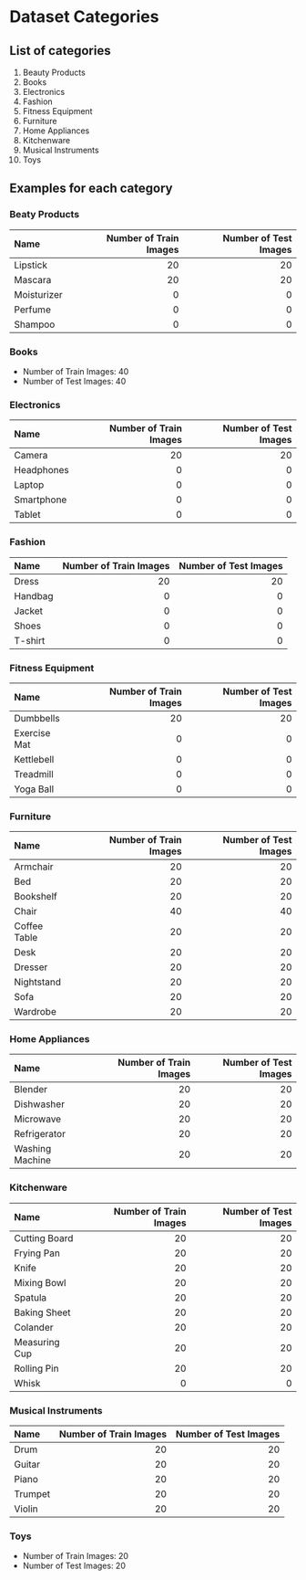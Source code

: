 # Dataset Categories

## List of categories

1. Beauty Products
2. Books
3. Electronics
4. Fashion
5. Fitness Equipment
6. Furniture
7. Home Appliances
8. Kitchenware
9. Musical Instruments
10. Toys

## Examples for each category

### Beaty Products

| Name        | Number of Train Images | Number of Test Images |
| :---------- | ---------------------: | --------------------: |
| Lipstick    |                     20 |                    20 |
| Mascara     |                     20 |                    20 |
| Moisturizer |                      0 |                     0 |
| Perfume     |                      0 |                     0 |
| Shampoo     |                      0 |                     0 |

### Books

-   Number of Train Images: 40
-   Number of Test Images: 40

### Electronics

| Name       | Number of Train Images | Number of Test Images |
| :--------- | ---------------------: | --------------------: |
| Camera     |                     20 |                    20 |
| Headphones |                      0 |                     0 |
| Laptop     |                      0 |                     0 |
| Smartphone |                      0 |                     0 |
| Tablet     |                      0 |                     0 |

### Fashion

| Name    | Number of Train Images | Number of Test Images |
| :------ | ---------------------: | --------------------: |
| Dress   |                     20 |                    20 |
| Handbag |                      0 |                     0 |
| Jacket  |                      0 |                     0 |
| Shoes   |                      0 |                     0 |
| T-shirt |                      0 |                     0 |

### Fitness Equipment

| Name         | Number of Train Images | Number of Test Images |
| :----------- | ---------------------: | --------------------: |
| Dumbbells    |                     20 |                    20 |
| Exercise Mat |                      0 |                     0 |
| Kettlebell   |                      0 |                     0 |
| Treadmill    |                      0 |                     0 |
| Yoga Ball    |                      0 |                     0 |

### Furniture

| Name         | Number of Train Images | Number of Test Images |
| :----------- | ---------------------: | --------------------: |
| Armchair     |                     20 |                    20 |
| Bed          |                     20 |                    20 |
| Bookshelf    |                     20 |                    20 |
| Chair        |                     40 |                    40 |
| Coffee Table |                     20 |                    20 |
| Desk         |                     20 |                    20 |
| Dresser      |                     20 |                    20 |
| Nightstand   |                     20 |                    20 |
| Sofa         |                     20 |                    20 |
| Wardrobe     |                     20 |                    20 |

### Home Appliances

| Name            | Number of Train Images | Number of Test Images |
| :-------------- | ---------------------: | --------------------: |
| Blender         |                     20 |                    20 |
| Dishwasher      |                     20 |                    20 |
| Microwave       |                     20 |                    20 |
| Refrigerator    |                     20 |                    20 |
| Washing Machine |                     20 |                    20 |

### Kitchenware

| Name          | Number of Train Images | Number of Test Images |
| :------------ | ---------------------: | --------------------: |
| Cutting Board |                     20 |                    20 |
| Frying Pan    |                     20 |                    20 |
| Knife         |                     20 |                    20 |
| Mixing Bowl   |                     20 |                    20 |
| Spatula       |                     20 |                    20 |
| Baking Sheet  |                     20 |                    20 |
| Colander      |                     20 |                    20 |
| Measuring Cup |                     20 |                    20 |
| Rolling Pin   |                     20 |                    20 |
| Whisk         |                      0 |                     0 |

### Musical Instruments

| Name    | Number of Train Images | Number of Test Images |
| :------ | ---------------------: | --------------------: |
| Drum    |                     20 |                    20 |
| Guitar  |                     20 |                    20 |
| Piano   |                     20 |                    20 |
| Trumpet |                     20 |                    20 |
| Violin  |                     20 |                    20 |

### Toys

-   Number of Train Images: 20
-   Number of Test Images: 20
